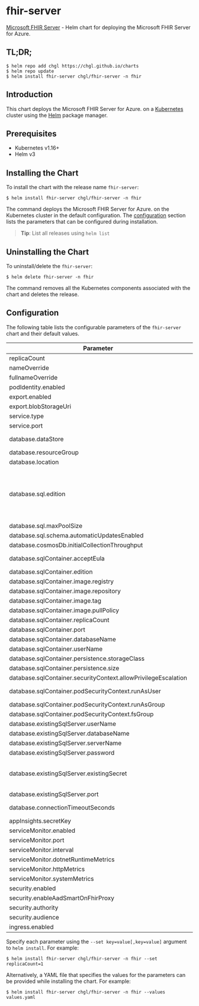 # fhir-server

[Microsoft FHIR Server](https://github.com/OHDSI) - Helm chart for deploying the Microsoft FHIR Server for Azure.

## TL;DR;

```console
$ helm repo add chgl https://chgl.github.io/charts
$ helm repo update
$ helm install fhir-server chgl/fhir-server -n fhir
```

## Introduction

This chart deploys the Microsoft FHIR Server for Azure. on a [Kubernetes](http://kubernetes.io) cluster using the [Helm](https://helm.sh) package manager.

## Prerequisites

- Kubernetes v1.16+
- Helm v3

## Installing the Chart

To install the chart with the release name `fhir-server`:

```console
$ helm install fhir-server chgl/fhir-server -n fhir
```

The command deploys the Microsoft FHIR Server for Azure. on the Kubernetes cluster in the default configuration. The [configuration](#configuration) section lists the parameters that can be configured during installation.

> **Tip**: List all releases using `helm list`

## Uninstalling the Chart

To uninstall/delete the `fhir-server`:

```console
$ helm delete fhir-server -n fhir
```

The command removes all the Kubernetes components associated with the chart and deletes the release.

## Configuration

The following table lists the configurable parameters of the `fhir-server` chart and their default values.

| Parameter                                                      | Description                                                                                                                                                                                                                               | Default                                          |
| -------------------------------------------------------------- | ----------------------------------------------------------------------------------------------------------------------------------------------------------------------------------------------------------------------------------------- | ------------------------------------------------ |
| replicaCount                                                   |                                                                                                                                                                                                                                           | `1`                                              |
| nameOverride                                                   |                                                                                                                                                                                                                                           | `""`                                             |
| fullnameOverride                                               |                                                                                                                                                                                                                                           | `""`                                             |
| podIdentity.enabled                                            |                                                                                                                                                                                                                                           | `false`                                          |
| export.enabled                                                 |                                                                                                                                                                                                                                           | `false`                                          |
| export.blobStorageUri                                          |                                                                                                                                                                                                                                           | `https://mystorageaccount.blob.core.windows.net` |
| service.type                                                   |                                                                                                                                                                                                                                           | `ClusterIP`                                      |
| service.port                                                   |                                                                                                                                                                                                                                           | `80`                                             |
| database.dataStore                                             | options: ExistingSqlServer, SqlServer, SqlContainer, CosmosDb                                                                                                                                                                             | `"SqlServer"`                                    |
| database.resourceGroup                                         |                                                                                                                                                                                                                                           | `""`                                             |
| database.location                                              |                                                                                                                                                                                                                                           | `""`                                             |
| database.sql.edition                                           | 0: Basic 1: Business 2: BusinessCritical 3: DataWarehouse 4: Free 5: GeneralPurpose 6: Hyperscale 7: Premium More at https://godoc.org/github.com/Azure/azure-sdk-for-go/services/preview/sql/mgmt/2015-05-01-preview/sql#DatabaseEdition | `5`                                              |
| database.sql.maxPoolSize                                       |                                                                                                                                                                                                                                           | `100`                                            |
| database.sql.schema.automaticUpdatesEnabled                    |                                                                                                                                                                                                                                           | `true`                                           |
| database.cosmosDb.initialCollectionThroughput                  |                                                                                                                                                                                                                                           | `"400"`                                          |
| database.sqlContainer.acceptEula                               | Accept EULA when deploying with --set database.sqlContainer.acceptEula="Y"                                                                                                                                                                | `"n"`                                            |
| database.sqlContainer.edition                                  |                                                                                                                                                                                                                                           | `"Developer"`                                    |
| database.sqlContainer.image.registry                           |                                                                                                                                                                                                                                           | `mcr.microsoft.com`                              |
| database.sqlContainer.image.repository                         |                                                                                                                                                                                                                                           | `mssql/server`                                   |
| database.sqlContainer.image.tag                                |                                                                                                                                                                                                                                           | `2019-latest`                                    |
| database.sqlContainer.image.pullPolicy                         |                                                                                                                                                                                                                                           | `IfNotPresent`                                   |
| database.sqlContainer.replicaCount                             |                                                                                                                                                                                                                                           | `1`                                              |
| database.sqlContainer.port                                     |                                                                                                                                                                                                                                           | `1433`                                           |
| database.sqlContainer.databaseName                             |                                                                                                                                                                                                                                           | `FHIR`                                           |
| database.sqlContainer.userName                                 |                                                                                                                                                                                                                                           | `sa`                                             |
| database.sqlContainer.persistence.storageClass                 |                                                                                                                                                                                                                                           | `""`                                             |
| database.sqlContainer.persistence.size                         |                                                                                                                                                                                                                                           | `8Gi`                                            |
| database.sqlContainer.securityContext.allowPrivilegeEscalation |                                                                                                                                                                                                                                           | `false`                                          |
| database.sqlContainer.podSecurityContext.runAsUser             | mssql container has user mssql defined with id 10001                                                                                                                                                                                      | `10001`                                          |
| database.sqlContainer.podSecurityContext.runAsGroup            |                                                                                                                                                                                                                                           | `10001`                                          |
| database.sqlContainer.podSecurityContext.fsGroup               |                                                                                                                                                                                                                                           | `10001`                                          |
| database.existingSqlServer.userName                            |                                                                                                                                                                                                                                           | `sa`                                             |
| database.existingSqlServer.databaseName                        |                                                                                                                                                                                                                                           | `FHIR`                                           |
| database.existingSqlServer.serverName                          |                                                                                                                                                                                                                                           | `mymssql-mssql-linux.default`                    |
| database.existingSqlServer.password                            |                                                                                                                                                                                                                                           | `fhir`                                           |
| database.existingSqlServer.existingSecret                      | name of a pre-created secret to retrieve the SQL Server's password. the secret must have a key named `DATABASEPASSWORD` with the password as its value.                                                                                   | `""`                                             |
| database.existingSqlServer.port                                |                                                                                                                                                                                                                                           | `1433`                                           |
| database.connectionTimeoutSeconds                              | sets the connection timeout (`Connection Timeout` parameter of the connection string)                                                                                                                                                     | `30`                                             |
| appInsights.secretKey                                          |                                                                                                                                                                                                                                           | `"instrumentationKey"`                           |
| serviceMonitor.enabled                                         |                                                                                                                                                                                                                                           | `false`                                          |
| serviceMonitor.port                                            |                                                                                                                                                                                                                                           | `1234`                                           |
| serviceMonitor.interval                                        | prometheus: monitor                                                                                                                                                                                                                       | `30s`                                            |
| serviceMonitor.dotnetRuntimeMetrics                            |                                                                                                                                                                                                                                           | `true`                                           |
| serviceMonitor.httpMetrics                                     |                                                                                                                                                                                                                                           | `true`                                           |
| serviceMonitor.systemMetrics                                   |                                                                                                                                                                                                                                           | `true`                                           |
| security.enabled                                               |                                                                                                                                                                                                                                           | `false`                                          |
| security.enableAadSmartOnFhirProxy                             |                                                                                                                                                                                                                                           | `false`                                          |
| security.authority                                             |                                                                                                                                                                                                                                           | `null`                                           |
| security.audience                                              |                                                                                                                                                                                                                                           | `null`                                           |
| ingress.enabled                                                |                                                                                                                                                                                                                                           | `false`                                          |

Specify each parameter using the `--set key=value[,key=value]` argument to `helm install`. For example:

```console
$ helm install fhir-server chgl/fhir-server -n fhir --set replicaCount=1
```

Alternatively, a YAML file that specifies the values for the parameters can be provided while
installing the chart. For example:

```console
$ helm install fhir-server chgl/fhir-server -n fhir --values values.yaml
```
